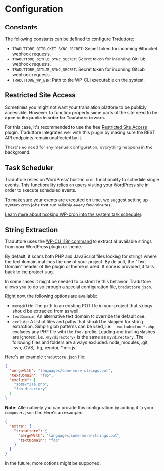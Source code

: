 # Configuration

## Constants

The following constants can be defined to configure Traduttore:

* `TRADUTTORE_BITBUCKET_SYNC_SECRET`: Secret token for incoming Bitbucket webhook requests.
* `TRADUTTORE_GITHUB_SYNC_SECRET`: Secret token for incoming GitHub webhook requests.
* `TRADUTTORE_GITLAB_SYNC_SECRET`: Secret token for incoming GitLab webhook requests.
* `TRADUTTORE_WP_BIN`: Path to the WP-CLI executable on the system.

## Restricted Site Access

Sometimes you might not want your translation platform to be publicly accessible. However, to function properly some parts of the site need to be open to the public in order for Traduttore to work.

For this case, it's recommended to use the free [Restricted Site Access](https://wordpress.org/plugins/restricted-site-access/) plugin. Traduttore integrates well with this plugin by making sure the REST API endpoints remain unaffected by it.

There's no need for any manual configuration, everything happens in the background.

## Task Scheduler

Traduttore relies on WordPress' built-in cron functionality to schedule single events. This functionality relies on users visiting your WordPress site in order to execute scheduled events.

To make sure your events are executed on time, we suggest setting up system cron jobs that run reliably every few minutes.

[Learn more about hooking WP-Cron into the system task scheduler](https://developer.wordpress.org/plugins/cron/hooking-into-the-system-task-scheduler/).

## String Extraction

Traduttore uses the [WP-CLI i18n command](https://github.com/wp-cli/i18n-command) to extract all available strings from your WordPress plugin or theme.

By default, it scans both PHP and JavaScript files looking for strings where the text domain matches the one of your project. By default, the "Text Domain" header of the plugin or theme is used.	If none is provided, it falls back to the project slug.

In some cases it might be needed to customize this behavior. Traduttore allows you to do so through a special configuration file, `traduttore.json`.

Right now, the following options are available:

* `mergeWith`: The path to an existing POT file in your project that strings should be extracted from as well.
* `textDomain`: An alternative text domain to override the default one.
* `exclude`: A list of files and paths that should be skipped for string extraction.
  Simple glob patterns can be used, i.e. `--exclude=foo-*.php` excludes any PHP file with the `foo-` prefix.
  Leading and trailing slashes are ignored, i.e. `/my/directory/` is the same as `my/directory`.
  The following files and folders are always excluded: node_modules, .git, .svn, .CVS, .hg, vendor, *.min.js.

Here's an example `traduttore.json` file:

```json
{
  "mergeWith": "languages/some-more-strings.pot",
  "textDomain": "foo",
  "exclude": [
    "some/file.php",
    "foo-directory"
  ]
}
```

**Note:** Alternatively you can provide this configuration by adding it to your `composer.json` file. Here's an example:

```json
{
  "extra": {
    "traduttore": {
      "mergeWith": "languages/some-more-strings.pot",
      "textDomain": "foo"
    }
  }
}
```

In the future, more options might be supported.

